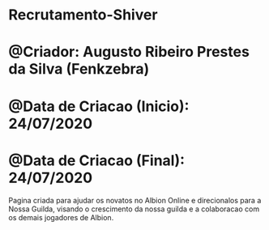 # Recrutamento-Shiver

# @Criador: Augusto Ribeiro Prestes da Silva (Fenkzebra)
# @Data de Criacao (Inicio): 24/07/2020
# @Data de Criacao (Final): 24/07/2020


Pagina criada para ajudar os novatos no Albion Online e direcionalos para a Nossa Guilda, visando o crescimento da nossa guilda e a colaboracao com os demais jogadores de Albion.

